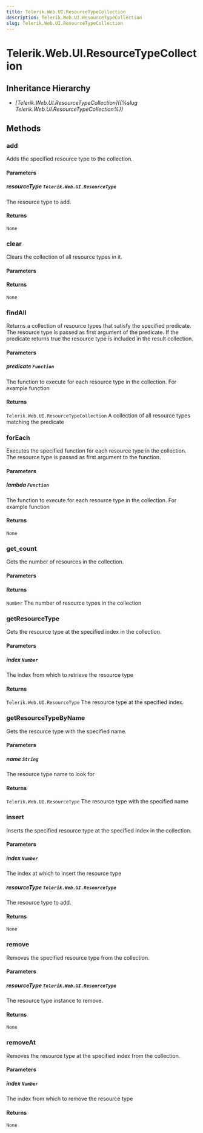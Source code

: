 ```yaml
---
title: Telerik.Web.UI.ResourceTypeCollection
description: Telerik.Web.UI.ResourceTypeCollection
slug: Telerik.Web.UI.ResourceTypeCollection
---
```


# Telerik.Web.UI.ResourceTypeCollection  

## Inheritance Hierarchy

* *[Telerik.Web.UI.ResourceTypeCollection]({%slug Telerik.Web.UI.ResourceTypeCollection%})*


## Methods

###  add

Adds the specified resource type to the collection.

#### Parameters

##### resourceType `Telerik.Web.UI.ResourceType`

 The resource type to add. 

#### Returns

`None` 

### clear

Clears the collection of all resource types in it.

#### Parameters

#### Returns

`None` 

### findAll

Returns a collection of resource types that satisfy the specified predicate. The resource type is passed as first argument of the predicate. If the predicate returns true the resource type is included in the result collection.

#### Parameters

##### predicate `Function`

 The function to execute for each resource type in the collection. For example function

#### Returns

`Telerik.Web.UI.ResourceTypeCollection`  A collection of all resource types matching the predicate 

### forEach

Executes the specified function for each resource type in the collection. The resource type is passed as first argument to the function.

#### Parameters

##### lambda `Function`

 The function to execute for each resource type in the collection. For example function

#### Returns

`None` 

### get_count

Gets the number of resources in the collection.

#### Parameters

#### Returns

`Number`  The number of resource types in the collection 

### getResourceType

Gets the resource type at the specified index in the collection.

#### Parameters

##### index `Number`

 The index from which to retrieve the resource type 

#### Returns

`Telerik.Web.UI.ResourceType`  The resource type at the specified index. 

### getResourceTypeByName

Gets the resource type with the specified name.

#### Parameters

##### name `String`

 The resource type name to look for 

#### Returns

`Telerik.Web.UI.ResourceType`  The resource type with the specified name

### insert

Inserts the specified resource type at the specified index in the collection.

#### Parameters

##### index `Number`

 The index at which to insert the resource type 

##### resourceType `Telerik.Web.UI.ResourceType`

 The resource type to add. 

#### Returns

`None` 

### remove

Removes the specified resource type from the collection.

#### Parameters

##### resourceType `Telerik.Web.UI.ResourceType`

 The resource type instance to remove. 

#### Returns

`None` 

### removeAt

Removes the resource type at the specified index from the collection.

#### Parameters

##### index `Number`

 The index from which to remove the resource type 

#### Returns

`None` 



